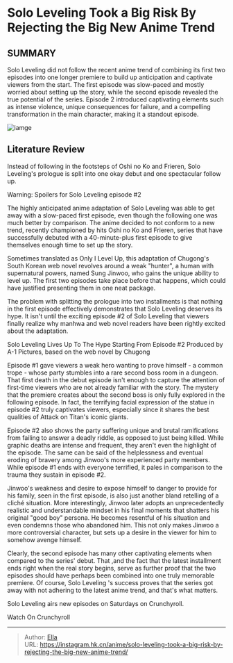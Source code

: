 # Solo Leveling Took a Big Risk By Rejecting the Big New Anime Trend


## SUMMARY 



  Solo Leveling did not follow the recent anime trend of combining its first two episodes into one longer premiere to build up anticipation and captivate viewers from the start.   The first episode was slow-paced and mostly worried about setting up the story, while the second episode revealed the true potential of the series.   Episode 2 introduced captivating elements such as intense violence, unique consequences for failure, and a compelling transformation in the main character, making it a standout episode.  

![iamge](https://static1.srcdn.com/wordpress/wp-content/uploads/2024/01/jinwoo-looking-scared-in-solo-leveling.jpg)

## Literature Review

Instead of following in the footsteps of Oshi no Ko and Frieren, Solo Leveling&#39;s prologue is split into one okay debut and one spectacular follow up.




Warning: Spoilers for Solo Leveling episode #2




The highly anticipated anime adaptation of Solo Leveling was able to get away with a slow-paced first episode, even though the following one was much better by comparison. The anime decided to not conform to a new trend, recently championed by hits Oshi no Ko and Frieren, series that have successfully debuted with a 40-minute-plus first episode to give themselves enough time to set up the story.

Sometimes translated as Only I Level Up, this adaptation of Chugong&#39;s South Korean web novel revolves around a weak &#34;hunter&#34;, a human with supernatural powers, named Sung Jinwoo, who gains the unique ability to level up. The first two episodes take place before that happens, which could have justified presenting them in one neat package.

          

The problem with splitting the prologue into two installments is that nothing in the first episode effectively demonstrates that Solo Leveling deserves its hype. It isn&#39;t until the exciting episode #2 of Solo Leveling that viewers finally realize why manhwa and web novel readers have been rightly excited about the adaptation.





 Solo Leveling Lives Up To The Hype Starting From Episode #2 
Produced by A-1 Pictures, based on the web novel by Chugong
          

Episode #1 gave viewers a weak hero wanting to prove himself - a common trope - whose party stumbles into a rare second boss room in a dungeon. That first death in the debut episode isn&#39;t enough to capture the attention of first-time viewers who are not already familiar with the story. The mystery that the premiere creates about the second boss is only fully explored in the following episode. In fact, the terrifying facial expression of the statue in episode #2 truly captivates viewers, especially since it shares the best qualities of Attack on Titan&#39;s iconic giants.

Episode #2 also shows the party suffering unique and brutal ramifications from failing to answer a deadly riddle, as opposed to just being killed. While graphic deaths are intense and frequent, they aren&#39;t even the highlight of the episode. The same can be said of the helplessness and eventual eroding of bravery among Jinwoo&#39;s more experienced party members. While episode #1 ends with everyone terrified, it pales in comparison to the trauma they sustain in episode #2.




          

Jinwoo&#39;s weakness and desire to expose himself to danger to provide for his family, seen in the first episode, is also just another bland retelling of a cliché situation. More interestingly, Jinwoo later adopts an unprecedentedly realistic and understandable mindset in his final moments that shatters his original &#34;good boy&#34; persona. He becomes resentful of his situation and even condemns those who abandoned him. This not only makes Jinwoo a more controversial character, but sets up a desire in the viewer for him to somehow avenge himself.

Clearly, the second episode has many other captivating elements when compared to the series&#39; debut. That ,and the fact that the latest installment ends right when the real story begins, serve as further proof that the two episodes should have perhaps been combined into one truly memorable premiere. Of course, Solo Leveling &#39;s success proves that the series got away with not adhering to the latest anime trend, and that&#39;s what matters.




Solo Leveling airs new episodes on Saturdays on Crunchyroll.

Watch On Crunchyroll



---

> Author: [Ella](https://instagram.hk.cn/)  
> URL: https://instagram.hk.cn/anime/solo-leveling-took-a-big-risk-by-rejecting-the-big-new-anime-trend/  

